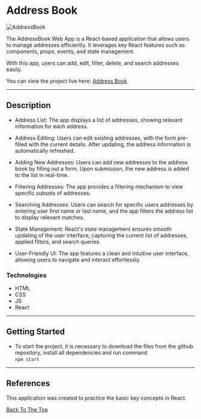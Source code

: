 # Address Book

![AddressBook](https://github.com/Djarma12/Address-Book/assets/112414082/10dbb9ee-ccf1-4414-829f-cc2a2b59b0ee)


The AddressBook Web App is a React-based application that allows users to manage addresses efficiently. It leverages key React features such as components, props, events, and state management.

With this app, users can add, edit, filter, delete, and search addresses easily.

You can view the project live here:
[Address Book](https://addressbook-react.netlify.app/)

---

## Description

- Address List: The app displays a list of addresses, showing relevant information for each address.

- Address Editing: Users can edit existing addresses, with the form pre-filled with the current details. After updating, the address information is automatically refreshed.

- Adding New Addresses: Users can add new addresses to the address book by filling out a form. Upon submission, the new address is added to the list in real-time.

- Filtering Addresses: The app provides a filtering mechanism to view specific subsets of addresses.

- Searching Addresses: Users can search for specific users addresses by entering user first name or last name, and the app filters the address list to display relevant matches.

- State Management: React's state management ensures smooth updating of the user interface, capturing the current list of addresses, applied filters, and search queries.

- User-Friendly UI: The app features a clean and intuitive user interface, allowing users to navigate and interact effortlessly.

### Technologies

- HTML
- CSS
- JS
- React

---

## Getting Started

- To start the project, it is necessary to download the files from the github repository, install all dependencies and run command <br> `npm start`

---

## References

This application was created to practice the basic key concepts in React.

[Back To The Top](#address-book)
